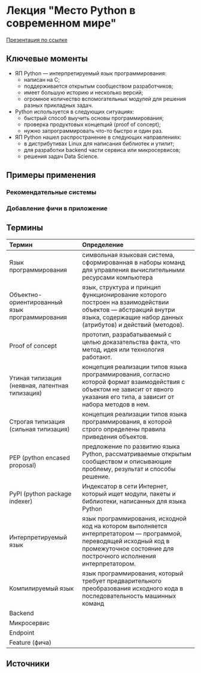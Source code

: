 # Лекция "Место Python в современном мире"

[Презентация по ссылке](https://docs.google.com/presentation/d/1U4_gl_p5-Uqp24aO_XcEdP7KFKIuDDavbIQbe5pi4MA/edit?usp=sharing)

## Ключевые моменты

* ЯП Python — интерпретируемый язык программирования:
  * написан на C;
  * поддерживается открытым сообществом разработчиков;
  * имеет большую историю и несколько версий;
  * огромное количество вспомогательных модулей для решения разных прикладных задач.
* Python используется в следующих ситуациях:
  * быстрый способ выучить основы программирования;
  * проверка продуктовых концепций (proof of concept);
  * нужно запрограммировать что-то быстро и один раз.
* ЯП Python нашел распространение в следующих направлениях:
  * в дистрибутивах Linux для написания библиотек и утилит;
  * для разработки backend части сервиса или микросервисов;
  * решения задач Data Science.

## Примеры применения

### Рекомендательные системы

### Добавление фичи в приложение

## Термины

Термин | Определение
:-- | :--
Язык программирования | символьная языковая система, сформированная в наборы команд для управления вычислительными ресурсами компьютера
Объектно-ориентированный язык программирования | язык, структура и принцип функционирование которого построен на взаимодействии объектов — абстракций внутри языка, содержащие набор данных (атрибутов) и действий (методов).
Proof of concept | прототип, разрабатываемый с целью доказательства факта, что метод, идея или технология работают.
Утиная типизация (неявная, латентная типизация) | концепция реализации типов языка программирования, согласно которой  формат взаимодействия с объектом не зависит от явного указания его типа, а зависит от набора методов в нем. 
Строгая типизация (сильная типизация) | концепция реализации типов языка программирования, в которой строго определены правила приведения объектов.
PEP (python encased proposal) | предложение по развитию языка Python, рассматриваемые открытым сообществом и описывающие проблему, результат и способы решение.
PyPI (python package indexer) | Индексатор в сети Интернет, который ищет модули, пакеты и библиотеки, написанных для языка Python
Интерпретируемый язык | язык программирования, исходной код на котором выполняется интерпретатором — программой, переводящей исходный код в промежуточное состояние для построчного исполнения интерпретатором.
Компилируемый язык | язык программирования, который требует предварительного преобразования исходного кода в последовательность машинных команд
Backend |
Микросервис |
Endpoint |
Feature (фича) |

## Источники
